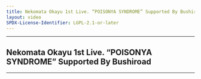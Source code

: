 ```yaml
---
title: Nekomata Okayu 1st Live. “POISONYA SYNDROME” Supported By Bushiroad
layout: video
SPDX-License-Identifier: LGPL-2.1-or-later
---
```


---

##  Nekomata Okayu 1st Live. “POISONYA SYNDROME” Supported By Bushiroad

<div class="container">
  <video-js id="my-video" class="vjs-fluid vjs-layout-medium" poster="https://media.discordapp.net/attachments/1180439977784516618/1180442742527107143/okayu.png" preload="auto" controls="controls" data-setup='{}'>
    <source src="https://drive.ayampenyet.eu.org/api/raw/?path=/AyamPenyet/Nekomata%20Okayu%201st%20LIVE%20-%20POISONYA%20SYNDROME%20Supported%20by%20Bushiroad.mp4" type="video/mp4" />
  </video-js>
</div>

---
